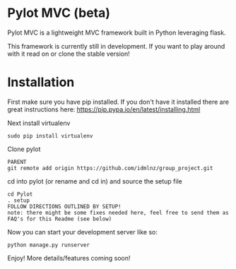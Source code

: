 # Pylot MVC (beta)
Pylot MVC is a lightweight MVC framework built in Python leveraging flask.

This framework is currently still in development. If you want to play around with it read on or clone the stable version!

# Installation

First make sure you have pip installed. If you don't have it installed there are great instructions here: https://pip.pypa.io/en/latest/installing.html

Next install virtualenv
```
sudo pip install virtualenv
```

Clone pylot
```
PARENT
git remote add origin https://github.com/idmlnz/group_project.git
```

cd into pylot (or rename and cd in) and source the setup file
```
cd Pylot
. setup
FOLLOW DIRECTIONS OUTLINED BY SETUP!
note: there might be some fixes needed here, feel free to send them as FAQ's for this Readme (see below)
```

Now you can start your development server like so:
```
python manage.py runserver
```

Enjoy! More details/features coming soon!
